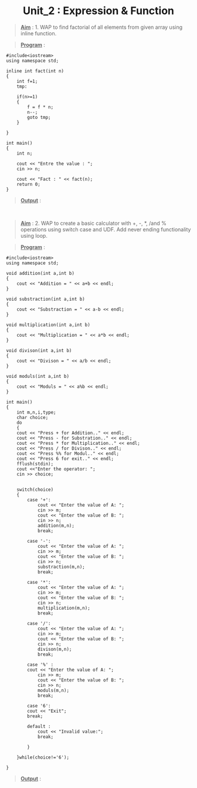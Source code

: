 <center><h1>Unit_2 : Expression & Function</h1></center>

><u>**Aim**</u> : 1. WAP to find factorial of all elements from given array
using inline function.

><u>**Program**</u> : 

    #include<iostream>
    using namespace std;

    inline int fact(int n)
    {
        int f=1;
        tmp:
            
        if(n>=1)
        {
            f = f * n;
            n--;
            goto tmp;
        }
                
    }

    int main()
    {
        int n;
        
        cout << "Entre the value : ";
        cin >> n;

        cout << "Fact : " << fact(n);
        return 0;
    }

><u>**Output**</u> :

<br>

><u>**Aim**</u> : 2. WAP to create a basic calculator with +, -, *, /and %
operations using switch case and UDF. Add never
ending functionality using loop.

><u>**Program**</u> : 

    #include<iostream>
    using namespace std;

    void addition(int a,int b)
    {
        cout << "Addition = " << a+b << endl;
    }
    
    void substraction(int a,int b)
    {
        cout << "Substraction = " << a-b << endl;
    }
    
    void multiplication(int a,int b)
    {
        cout << "Multiplication = " << a*b << endl;
    }
    
    void divison(int a,int b)
    {
        cout << "Divison = " << a/b << endl;
    }
    
    void moduls(int a,int b)
    {
        cout << "Moduls = " << a%b << endl;
    }
    
    int main()
    {
        int m,n,i,type;
        char choice;
        do
        {
        cout << "Press + for Addition.." << endl;
        cout << "Press - for Substration.." << endl;
        cout << "Press * for Multiplication.." << endl;
        cout << "Press / for Divison.." << endl;
        cout << "Press %% for Modul.." << endl;
        cout << "Press 6 for exit.." << endl;
        fflush(stdin);
        cout <<"Enter the operator: ";
        cin >> choice;   
            
        
        switch(choice)		
        {
            case '+':
                cout << "Enter the value of A: ";
                cin >> m;
                cout << "Enter the value of B: ";
                cin >> n;
                addition(m,n);
                break;
                
            case '-':
                cout << "Enter the value of A: ";
                cin >> m;
                cout << "Enter the value of B: ";
                cin >> n;
                substraction(m,n);
                break;
                
            case '*':
                cout << "Enter the value of A: ";
                cin >> m;
                cout << "Enter the value of B: ";
                cin >> n;
                multiplication(m,n);
                break;
                
            case '/':
                cout << "Enter the value of A: ";
                cin >> m;
                cout << "Enter the value of B: ";
                cin >> n;
                divison(m,n);
                break;
                
            case '%' :
            cout << "Enter the value of A: ";
                cin >> m;
                cout << "Enter the value of B: ";
                cin >> n;
                moduls(m,n);
                break;
                
            case '6':
            cout << "Exit";
            break;
                        
            default :
                cout << "Invalid value:";
                break;
            
            }
            
        }while(choice!='6');
        
    }                              
><u>**Output**</u> :

<br>
